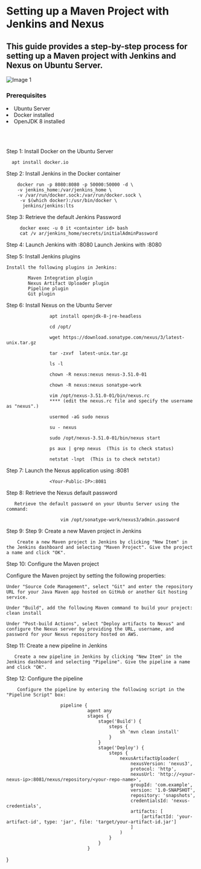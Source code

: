 <h1> Setting up a Maven Project with Jenkins and Nexus </h1>
<h2> This guide provides a step-by-step process for setting up a Maven project with Jenkins and Nexus on Ubuntu Server.</h2>

![Image 1](https://user-images.githubusercontent.com/13016369/230787363-31019a31-35ae-4a06-b54f-2d963c766f39.png)

<h3> Prerequisites </h3>

   <li> Ubuntu Server </li>
   <li> Docker installed </li>
   <li> OpenJDK 8 installed </li>
    
   <br>    </br>
    
Step 1: Install Docker on the Ubuntu Server
 
      apt install docker.io
      
Step 2: Install Jenkins in the Docker container
 
        docker run -p 8080:8080 -p 50000:50000 -d \
        -v jenkins_home:/var/jenkins_home \
        -v /var/run/docker.sock:/var/run/docker.sock \
         -v $(which docker):/usr/bin/docker \
          jenkins/jenkins:lts   

Step 3:  Retrieve the default Jenkins Password

         docker exec -u 0 it <containter id> bash
         cat /v ar/jenkins_home/secrets/initialAdminPassword
         
Step 4: Launch Jenkins with :8080
        Launch Jenkins with <your-public-IP>:8080
    
Step 5: Install Jenkins plugins
    
    Install the following plugins in Jenkins:

            Maven Integration plugin
            Nexus Artifact Uploader plugin
            Pipeline plugin
            Git plugin
    
Step 6:  Install Nexus on the Ubuntu Server
    
    
    
                    apt install openjdk-8-jre-headless

                    cd /opt/

                    wget https://download.sonatype.com/nexus/3/latest-unix.tar.gz

                    tar -zxvf  latest-unix.tar.gz

                    ls -l

                    chown -R nexus:nexus nexus-3.51.0-01

                    chown -R nexus:nexus sonatype-work

                    vim /opt/nexus-3.51.0-01/bin/nexus.rc 
                    **** (edit the nexus.rc file and specify the username as "nexus".)

                    usermod -aG sudo nexus

                    su - nexus

                    sudo /opt/nexus-3.51.0-01/bin/nexus start

                    ps aux | grep nexus  (This is to check status)

                    netstat -lnpt  (This is to check netstat)
    
 Step 7: Launch the Nexus application using :8081
          
                    <Your-Public-IP>:8081

                        
Step 8: Retrieve the Nexus default password
                       
       Retrieve the default password on your Ubuntu Server using the command:
                        
                        vim /opt/sonatype-work/nexus3/admin.password
Step 9: Step 9: Create a new Maven project in Jenkins

        Create a new Maven project in Jenkins by clicking "New Item" in the Jenkins dashboard and selecting "Maven Project". Give the project a name and click "OK".
                        
Step 10: Configure the Maven project

Configure the Maven project by setting the following properties:

    Under "Source Code Management", select "Git" and enter the repository URL for your Java Maven app hosted on GitHub or another Git hosting service.

    Under "Build", add the following Maven command to build your project: clean install

    Under "Post-build Actions", select "Deploy artifacts to Nexus" and configure the Nexus server by providing the URL, username, and password for your Nexus repository hosted on AWS.
                        
Step 11: Create a new pipeline in Jenkins

       Create a new pipeline in Jenkins by clicking "New Item" in the Jenkins dashboard and selecting "Pipeline". Give the pipeline a name and click "OK".
Step 12: Configure the pipeline

        Configure the pipeline by entering the following script in the "Pipeline Script" box:
                        
                        pipeline {
                                  agent any
                                  stages {
                                      stage('Build') {
                                          steps {
                                              sh 'mvn clean install'
                                          }
                                      }
                                      stage('Deploy') {
                                          steps {
                                              nexusArtifactUploader(
                                                  nexusVersion: 'nexus3',
                                                  protocol: 'http',
                                                  nexusUrl: 'http://<your-nexus-ip>:8081/nexus/repository/<your-repo-name>',
                                                  groupId: 'com.example',
                                                  version: '1.0-SNAPSHOT',
                                                  repository: 'snapshots',
                                                  credentialsId: 'nexus-credentials',
                                                  artifacts: [
                                                      [artifactId: 'your-artifact-id', type: 'jar', file: 'target/your-artifact-id.jar']
                                                  ]
                                              )
                                          }
                                      }
                                  }
}
                        
                     


                

 
